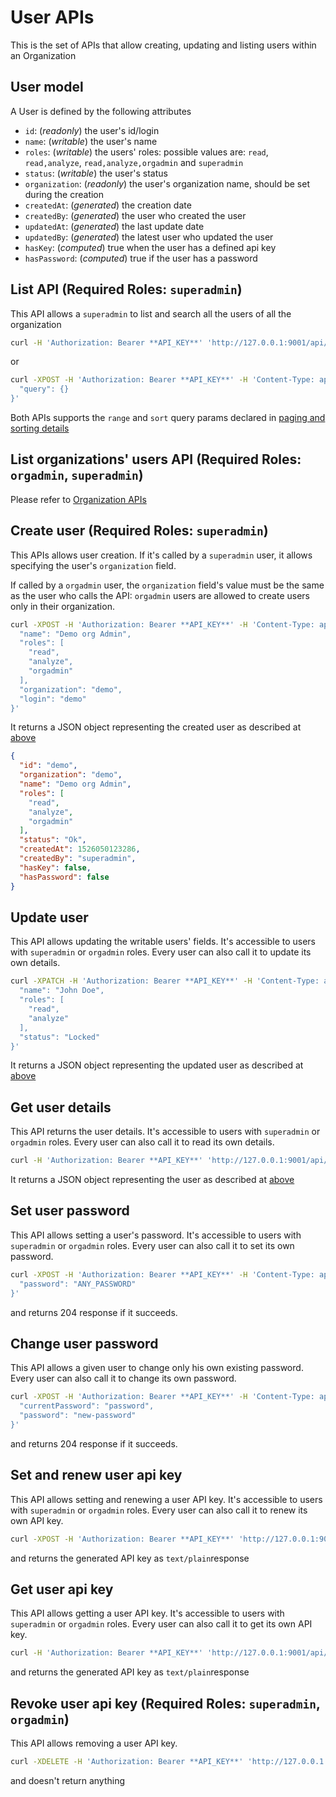 # User APIs

This is the set of APIs that allow creating, updating and listing users within an Organization

## User model

A User is defined by the following attributes

- `id`: (*readonly*) the user's id/login
- `name`: (*writable*) the user's name
- `roles`: (*writable*) the users' roles: possible values are: `read`, `read,analyze`, `read,analyze,orgadmin` and `superadmin`
- `status`: (*writable*) the user's status
- `organization`: (*readonly*) the user's organization name, should be set during the creation
- `createdAt`: (*generated*) the creation date
- `createdBy`:  (*generated*) the user who created the user
- `updatedAt`:  (*generated*) the last update date
- `updatedBy`:  (*generated*) the latest user who updated the user
- `hasKey`: (*computed*) true when the user has a defined api key
- `hasPassword`: (*computed*) true if the user has a password

## List API (**Required Roles**: `superadmin`)

This API allows a `superadmin` to list and search all the users of all the organization

```bash
curl -H 'Authorization: Bearer **API_KEY**' 'http://127.0.0.1:9001/api/user'
```

or

```bash
curl -XPOST -H 'Authorization: Bearer **API_KEY**' -H 'Content-Type: application/json' 'http://127.0.0.1:9001/api/user/_search' -d '{
  "query": {}
}'
```

Both APIs supports the `range` and `sort` query params declared in [paging and sorting details](misc.md#paging-and-sorting)

## List organizations' users API (**Required Roles**: `orgadmin`, `superadmin`)

Please refer to [Organization APIs](organization.md)

## Create user (**Required Roles**: `superadmin`)

This APIs allows user creation. If it's called by a `superadmin` user, it allows specifying the user's `organization` field.

If called by a `orgadmin` user, the `organization` field's value must be the same as the user who calls the API: `orgadmin` users are allowed to create users only in their organization.

```bash
curl -XPOST -H 'Authorization: Bearer **API_KEY**' -H 'Content-Type: application/json' 'http://127.0.0.1:9001/api/user' -d '{
  "name": "Demo org Admin",
  "roles": [
    "read",
    "analyze",
    "orgadmin"
  ],
  "organization": "demo",
  "login": "demo"
}'
```

It returns a JSON object representing the created user as described at [above](#user-model)

```json
{
  "id": "demo",
  "organization": "demo",
  "name": "Demo org Admin",
  "roles": [
    "read",
    "analyze",
    "orgadmin"
  ],
  "status": "Ok",
  "createdAt": 1526050123286,
  "createdBy": "superadmin",
  "hasKey": false,
  "hasPassword": false
}
```

## Update user

This API allows updating the writable users' fields. It's accessible to users with `superadmin` or `orgadmin` roles.
Every user can also call it to update its own details.

```bash
curl -XPATCH -H 'Authorization: Bearer **API_KEY**' -H 'Content-Type: application/json' 'http://127.0.0.1:9001/api/user/USER_LOGIN' -d '{
  "name": "John Doe",
  "roles": [
    "read",
    "analyze"
  ],
  "status": "Locked"
}'
```

It returns a JSON object representing the updated user as described at [above](#user-model)

## Get user details

This API returns the user details. It's accessible to users with `superadmin` or `orgadmin` roles.
Every user can also call it to read its own details.

```bash
curl -H 'Authorization: Bearer **API_KEY**' 'http://127.0.0.1:9001/api/user/USER_LOGIN'
```

It returns a JSON object representing the user as described at [above](#user-model)

## Set user password

This API allows setting a user's password. It's accessible to users with `superadmin` or `orgadmin` roles.
Every user can also call it to set its own password.

```bash
curl -XPOST -H 'Authorization: Bearer **API_KEY**' -H 'Content-Type: application/json' 'http://127.0.0.1:9001/api/user/USER_LOGIN/password/set' -d '{
  "password": "ANY_PASSWORD"
}'
```

and returns 204 response if it succeeds.

## Change user password

This API allows a given user to change only his own existing password. Every user can also call it to change its own password.

```bash
curl -XPOST -H 'Authorization: Bearer **API_KEY**' -H 'Content-Type: application/json' 'http://127.0.0.1:9001/api/user/USER_LOGIN/password/change' -d '{
  "currentPassword": "password",
  "password": "new-password"
}'
```

and returns 204 response if it succeeds.

## Set and renew user api key

This API allows setting and renewing a user API key. It's accessible to users with `superadmin` or `orgadmin` roles.
Every user can also call it to renew its own API key.

```bash
curl -XPOST -H 'Authorization: Bearer **API_KEY**' 'http://127.0.0.1:9001/api/user/USER_LOGIN/key/renew'
```

and returns the generated API key as `text/plain`response

## Get user api key

This API allows getting a user API key. It's accessible to users with `superadmin` or `orgadmin` roles.
Every user can also call it to get its own API key.

```bash
curl -H 'Authorization: Bearer **API_KEY**' 'http://127.0.0.1:9001/api/user/USER_LOGIN/key'
```

and returns the generated API key as `text/plain`response

## Revoke user api key (**Required Roles**: `superadmin`, `orgadmin`)

This API allows removing a user API key.

```bash
curl -XDELETE -H 'Authorization: Bearer **API_KEY**' 'http://127.0.0.1:9001/api/user/USER_LOGIN/key'
```

and doesn't return anything
